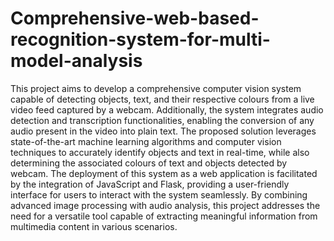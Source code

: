 # Comprehensive-web-based-recognition-system-for-multi-model-analysis
This project aims to develop a comprehensive computer vision system capable of detecting objects, text, and their respective colours from a live video feed captured by a webcam. Additionally, the system integrates audio detection and transcription functionalities, enabling the conversion of any audio present in the video into plain text. The proposed solution leverages state-of-the-art machine learning algorithms and computer vision techniques to accurately identify objects and text in real-time, while also determining the associated colours of text and objects detected by webcam. The deployment of this system as a web application is facilitated by the integration of JavaScript and Flask, providing a user-friendly interface for users to interact with the system seamlessly. By combining advanced image processing with audio analysis, this project addresses the need for a versatile tool capable of extracting meaningful information from multimedia content in various scenarios.
